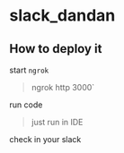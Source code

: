 # slack_dandan

## How to deploy it

start `ngrok`

> ngrok http 3000`

run code

> just run in IDE

check in your slack
